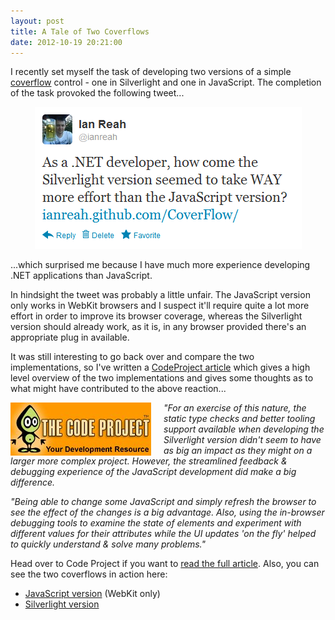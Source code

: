 ```yaml
---
layout: post
title: A Tale of Two Coverflows
date: 2012-10-19 20:21:00
---
```

I recently set myself the task of developing two versions of a simple [coverflow](http://en.wikipedia.org/wiki/Cover_Flow) control - one in Silverlight and one in JavaScript. The completion of the task provoked the following tweet...

<p style="text-align: center"><a href="https://twitter.com/ianreah/status/237255156423610368"><img src="/img/post-2012-09-02-tweet.png" alt="As a .NET developer, how come the Silverlight version seemed to take WAY more effort than the JavaScript version?" /></a></p>

...which surprised me because I have much more experience developing .NET applications than JavaScript.

In hindsight the tweet was probably a little unfair. The JavaScript version only works in WebKit browsers and I suspect it'll require quite a lot more effort in order to improve its browser coverage, whereas the Silverlight version should already work, as it is, in any browser provided there's an appropriate plug in available.  

It was still interesting to go back over and compare the two implementations, so I've written a [CodeProject article](http://www.codeproject.com/Articles/479137/A-Tale-of-Two-CoverFlows) which gives a high level overview of the two implementations and gives some thoughts as to what might have contributed to the above reaction...

<p><a href="http://www.codeproject.com/Articles/479137/A-Tale-of-Two-CoverFlows"><img src="/img/CodeProject.jpg" alt="The Code Project Article" style="float: left; margin-right: 20px;"/></a></p>

*"For an exercise of this nature, the static type checks and better tooling support available when developing the Silverlight version didn't seem to have as big an impact as they might on a larger more complex project. However, the streamlined feedback & debugging experience of the JavaScript development did make a big difference.*

*"Being able to change some JavaScript and simply refresh the browser to see the effect of the changes is a big advantage. Also, using the in-browser debugging tools to examine the state of elements and experiment with different values for their attributes while the UI updates 'on the fly' helped to quickly understand & solve many problems."*

Head over to Code Project if you want to [read the full article](http://www.codeproject.com/Articles/479137/A-Tale-of-Two-CoverFlows). Also, you can see the two coverflows in action here:

- [JavaScript version](http://ianreah.com/CoverFlow/javascript.html) (WebKit only)
- [Silverlight version](http://ianreah.com/CoverFlow/silverlight.html)

